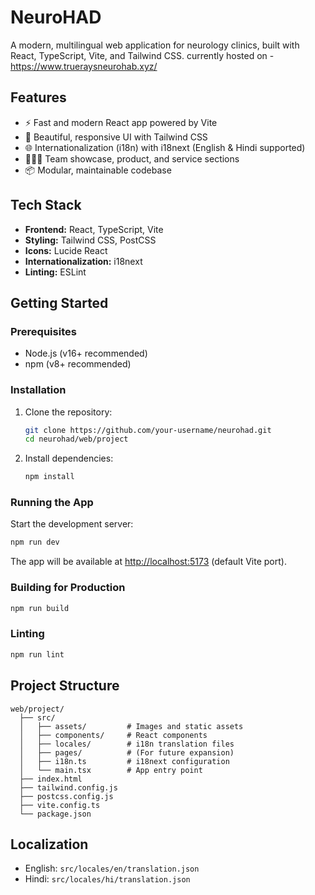 # NeuroHAD

A modern, multilingual web application for neurology clinics, built with React, TypeScript, Vite, and Tailwind CSS.
currently hosted on - https://www.trueraysneurohab.xyz/

## Features

- ⚡️ Fast and modern React app powered by Vite
- 🎨 Beautiful, responsive UI with Tailwind CSS
- 🌐 Internationalization (i18n) with i18next (English & Hindi supported)
- 🧑‍🤝‍🧑 Team showcase, product, and service sections
- 📦 Modular, maintainable codebase

## Tech Stack

- **Frontend:** React, TypeScript, Vite
- **Styling:** Tailwind CSS, PostCSS
- **Icons:** Lucide React
- **Internationalization:** i18next
- **Linting:** ESLint

## Getting Started

### Prerequisites

- Node.js (v16+ recommended)
- npm (v8+ recommended)

### Installation

1. Clone the repository:
   ```bash
   git clone https://github.com/your-username/neurohad.git
   cd neurohad/web/project
   ```

2. Install dependencies:
   ```bash
   npm install
   ```

### Running the App

Start the development server:
```bash
npm run dev
```
The app will be available at [http://localhost:5173](http://localhost:5173) (default Vite port).

### Building for Production

```bash
npm run build
```

### Linting

```bash
npm run lint
```

## Project Structure

```
web/project/
  ├── src/
  │   ├── assets/         # Images and static assets
  │   ├── components/     # React components
  │   ├── locales/        # i18n translation files
  │   ├── pages/          # (For future expansion)
  │   ├── i18n.ts         # i18next configuration
  │   └── main.tsx        # App entry point
  ├── index.html
  ├── tailwind.config.js
  ├── postcss.config.js
  ├── vite.config.ts
  └── package.json
```

## Localization

- English: `src/locales/en/translation.json`
- Hindi: `src/locales/hi/translation.json`

